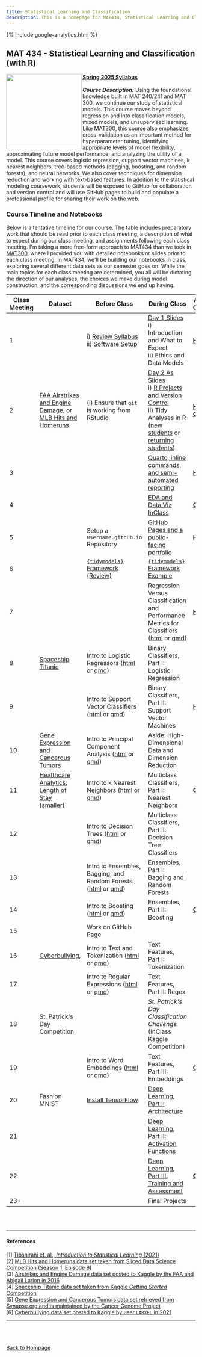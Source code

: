 ```yaml
---
title: Statistical Learning and Classification
description: This is a homepage for MAT434, Statistical Learning and Classification, with Dr. Gilbert at Southern New Hampshire University. This course introduces students to the construction, assessment, and interpretation of models in the classification setting. Depending on student interest, applications in computer vision, natural language processing, and/or deep learning are also explored.
---
```


{% include google-analytics.html %}

## MAT 434 - Statistical Learning and Classification (with R)

<img src="/SiteFiles/ISLR.png" align="left" width=200>[**Spring 2025 Syllabus**](https://drive.google.com/file/d/12SoH8F2d57ZAj-qsUKUwk_1knl2_4Axu/view?usp=sharing)<br/>
<br/>
***Course Description:*** Using the foundational knowledge built in MAT 240/241 and MAT 300, we continue our study of statistical models. This course moves beyond regression and into classification models, mixed models, and unsupervised learning. Like MAT300, this course also emphasizes cross-validation as an important method for  hyperparameter tuning, identifying appropriate levels of model flexibility, approximating future model performance, and analyzing the utility of a model. This course covers logistic regression, support vector machines, k nearest neighbors, tree-based methods (bagging, boosting, and random forests), and neural networks. We also cover techniques for dimension reduction and working with text-based features. In addition to the statistical modeling coursework, students will be exposed to GitHub for collaboration and version control and will use GitHub pages to build and populate a professional profile for sharing their work on the web.<br/>

### Course Timeline and Notebooks

Below is a tentative timeline for our course. The table includes preparatory work that should be read prior to each class meeting, a description of what to expect during our class meeting, and assignments following each class meeting. I'm taking a more free-form approach to MAT434 than we took in [MAT300](https://agmath.github.io/RegressionCourse.html), where I provided you with detailed notebooks or slides prior to each class meeting. In MAT434, we'll be building our notebooks in class, exploring several different data sets as our semester goes on. While the main topics for each class meeting are determined, you all will be dictating the direction of our analyses, the choices we make during model construction, and the corresponding discussions we end up having.

| Class Meeting | Dataset | Before Class | During Class | After Class |
|---------------|--------------|--------------|--------------|-------------|
| 1 |  | i) [Review Syllabus](https://drive.google.com/file/d/12SoH8F2d57ZAj-qsUKUwk_1knl2_4Axu/view?usp=sharing) <br/> ii) [Software Setup](https://agmath.github.io/ClassificationCourse/SoftwareSetup.html) |  [Day 1 Slides](https://agmath.github.io/ClassificationCourse/1d_Outline_slides.html) <br/> i) Introduction and What to Expect <br/> ii) Ethics and Data Models | [**HW 1**](https://agmath.github.io/ClassificationCourse/HW1.html) |
| 2 | [FAA Airstrikes and Engine Damage](https://www.kaggle.com/competitions/sliced-s01e02-xunyc5/data), or <br/> [MLB Hits and Homeruns](https://www.kaggle.com/competitions/sliced-s01e09-playoffs-1/data?select=train.csv) | (i) Ensure that `git` is working from RStudio | [Day 2 As Slides](https://agmath.github.io/ClassificationCourse/2d_CrashCourse_Everything.html) <br/> i) [R Projects and Version Control](https://agmath.github.io/ClassificationCourse/x_RprojectsVersionControl.html) <br/> ii) Tidy Analyses in R ([new students](https://agmath.github.io/ClassificationCourse/Day2_TidyAnalyses_newStudents.html) or [returning students](https://agmath.github.io/ClassificationCourse/Day2_TidyAnalyses_returningStudents.html)) | [**HW 2**](https://agmath.github.io/ClassificationCourse/HW2.html) <br/> [**CA 1**](https://agmath.github.io/ClassificationCourse/CA1.html) |
| 3 |  |  | [Quarto, inline commands, and semi-automated reporting](https://agmath.github.io/ClassificationCourse/Day3_Quarto_InlineR.html) | [**HW 3**](https://agmath.github.io/ClassificationCourse/HW3.html) |
| 4 |  |  |  [EDA and Data Viz InClass](https://agmath.github.io/ClassificationCourse/Day4_EDA_and_Viz_Primer.html) | [**CA 2**](https://agmath.github.io/ClassificationCourse/CA2.html) | 
| 5 |  | Setup a `username.github.io` Repository | [GitHub Pages and a public-facing portfolio](https://agmath.github.io/ClassificationCourse/Day5_GitHubPages.html) | [**HW 4**](https://agmath.github.io/ClassificationCourse/HW4.html)
| 6 |  | [`{tidymodels}` Framework (Review)](https://agmath.github.io/ClassificationCourse/x_ModelingFrameworkAndTidymodelsReview.html) | [`{tidymodels}` Framework Example](https://agmath.github.io/ClassificationCourse/x_TidymodelsExample.html) |  |
| 7 |  |  | Regression Versus Classification and Performance Metrics for Classifiers ([html](https://agmath.github.io/ClassificationCourse/Day7_RegressionVersusClassification.html) or [qmd](https://agmath.github.io/ClassificationCourse/Day7_RegressionVersusClassification.qmd)) | [**HW 5**](https://agmath.github.io/ClassificationCourse/HW5.html) |
| 8 | [Spaceship Titanic](https://raw.githubusercontent.com/agmath/agmath.github.io/master/data/classification/spaceship_titanic.csv) | Intro to Logistic Regressors ([html](https://agmath.github.io/ClassificationCourse/Day8b_LogisticRegression_Intro.html) or [qmd](https://agmath.github.io/ClassificationCourse/Day8b_LogisticRegression_Intro.qmd)) | Binary Classifiers, Part I: Logistic Regression |  |
| 9 |  | Intro to Support Vector Classifiers ([html](https://agmath.github.io/ClassificationCourse/Day9b_SupportVectorMachines_Intro.html) or [qmd](https://agmath.github.io/ClassificationCourse/Day9b_SupportVectorMachines_Intro.qmd)) | Binary Classifiers, Part II: Support Vector Machines | [**HW 6**](https://agmath.github.io/ClassificationCourse/HW6.html) |
| 10 | [Gene Expression and Cancerous Tumors](https://raw.githubusercontent.com/agmath/agmath.github.io/master/data/classification/cancer_gene_expression_data.csv) | Intro to Principal Component Analysis ([html](https://agmath.github.io/ClassificationCourse/Day10b_PrincipalComponentAnalysis_Intro.html) or [qmd](https://agmath.github.io/ClassificationCourse/Day10b_PrincipalComponentAnalysis_Intro.qmd)) | Aside: High-Dimensional Data and Dimension Reduction |  |
| 11 | [Healthcare Analytics: Length of Stay](https://raw.githubusercontent.com/agmath/agmath.github.io/master/data/classification/hospital_stays.csv) <br/> [(smaller)](https://raw.githubusercontent.com/agmath/agmath.github.io/refs/heads/master/data/classification/hospital_stays_small.csv) | Intro to k Nearest Neighbors ([html](https://agmath.github.io/ClassificationCourse/Day11b_KNN_Intro.html) or [qmd](https://agmath.github.io/ClassificationCourse/Day11b_KNN_Intro.qmd)) | Multiclass Classifiers, Part I: Nearest Neighbors | [**CA 3**](https://agmath.github.io/ClassificationCourse/CA3.html) |
| 12 |  | Intro to Decision Trees ([html](https://agmath.github.io/ClassificationCourse/Day12b_DecisionTreeClassifiers_Intro.html) or [qmd](https://agmath.github.io/ClassificationCourse/Day12b_DecisionTreeClassifiers_Intro.qmd)) | Multiclass Classifiers, Part II: Decision Tree Classifiers |  |
| 13 |  | Intro to Ensembles, Bagging, and Random Forests ([html](https://agmath.github.io/ClassificationCourse/Day13b_EnsemblesBaggingAndRandomForests_Intro.html) or [qmd](https://agmath.github.io/ClassificationCourse/Day13b_EnsemblesBaggingAndRandomForests_Intro.qmd)) | Ensembles, Part I: Bagging and Random Forests |  |
| 14 |  | Intro to Boosting ([html](https://agmath.github.io/ClassificationCourse/Day14b_Boosting_Intro.html) or [qmd](https://agmath.github.io/ClassificationCourse/Day14b_Boosting_Intro.qmd)) | Ensembles, Part II: Boosting | [**CA 4**](https://agmath.github.io/ClassificationCourse/CA4.html) |
| 15 |  | Work on GitHub Page |  |  |
| 16 | [Cyberbullying](https://raw.githubusercontent.com/agmath/agmath.github.io/refs/heads/master/data/classification/cyberbullying_tweets.csv),  | Intro to Text and Tokenization ([html](https://agmath.github.io/ClassificationCourse/Day16b_TextAndTokenization_Intro.html) or [qmd](https://agmath.github.io/ClassificationCourse/Day16b_TextAndTokenization_Intro.qmd)) | Text Features, Part I: Tokenization |  |
| 17 |  | Intro to Regular Expressions ([html](https://agmath.github.io/ClassificationCourse/Day17b_RegularExpressions_Intro.html) or [qmd](https://agmath.github.io/ClassificationCourse/Day17b_RegularExpressions_Intro.qmd)) | Text Features, Part II: Regex |  |
| 18 | St. Patrick's Day Competition |  | *St. Patrick's Day Classification Challenge* <br/> (InClass Kaggle Competition) |  |
| 19 |  | Intro to Word Embeddings ([html](https://agmath.github.io/ClassificationCourse/Day18b_Embeddings_Intro.html) or [qmd](https://agmath.github.io/ClassificationCourse/Day18b_Embeddings_Intro.qmd)) | Text Features, Part III: Embeddings | [**CA 5**](https://agmath.github.io/ClassificationCourse/CA5.html) |
| 20 | Fashion MNIST | [Install TensorFlow](https://agmath.github.io/ClassificationCourse/Day20b_InstallingTensorFlow.html) | [Deep Learning, Part I: Architecture](https://agmath.github.io/ClassificationCourse/Day20d_DeepLearningArchitectures.html) |  |
| 21 |  |  | [Deep Learning, Part II: Activation Functions](https://agmath.github.io/ClassificationCourse/Day21d_DeepLearningActivationFunctions.html) |  |
| 22 |  |  | [Deep Learning, Part III: Training and Assessment](https://agmath.github.io/ClassificationCourse/Day22d_DeepLearningImplementation.html) | [**CA 6**](https://agmath.github.io/ClassificationCourse/CA6.html) |
| 23+ |  |  | Final Projects |  |

<br/>
<br/>

***

#### References

[1] [Tibshirani et. al., *Introduction to Statistical Learning* (2021)](https://www.statlearning.com/)  
[2] [MLB Hits and Homeruns data set taken from Sliced Data Science Competition (Season 1, Episode 9)](https://www.kaggle.com/competitions/sliced-s01e09-playoffs-1/data)  
[3] [Airstrikes and Engine Damage data set posted to Kaggle by the FAA and Abigail Larion in 2016](https://www.kaggle.com/datasets/faa/wildlife-strikes)  
[4] [Spaceship Titanic data set taken from Kaggle *Getting Started* Competition](https://www.kaggle.com/competitions/spaceship-titanic/data)  
[5] [Gene Expression and Cancerous Tumors data set retrieved from Synapse.org and is maintained by the Cancer Genome Project](https://www.synapse.org/#!Synapse:syn4301332)  
[6] [Cyberbullying data set posted to Kaggle by user `LARXEL` in 2021](https://www.kaggle.com/datasets/andrewmvd/cyberbullying-classification)

***

<br/>
<br/>

[Back to Hompage](https://agmath.github.io/)
